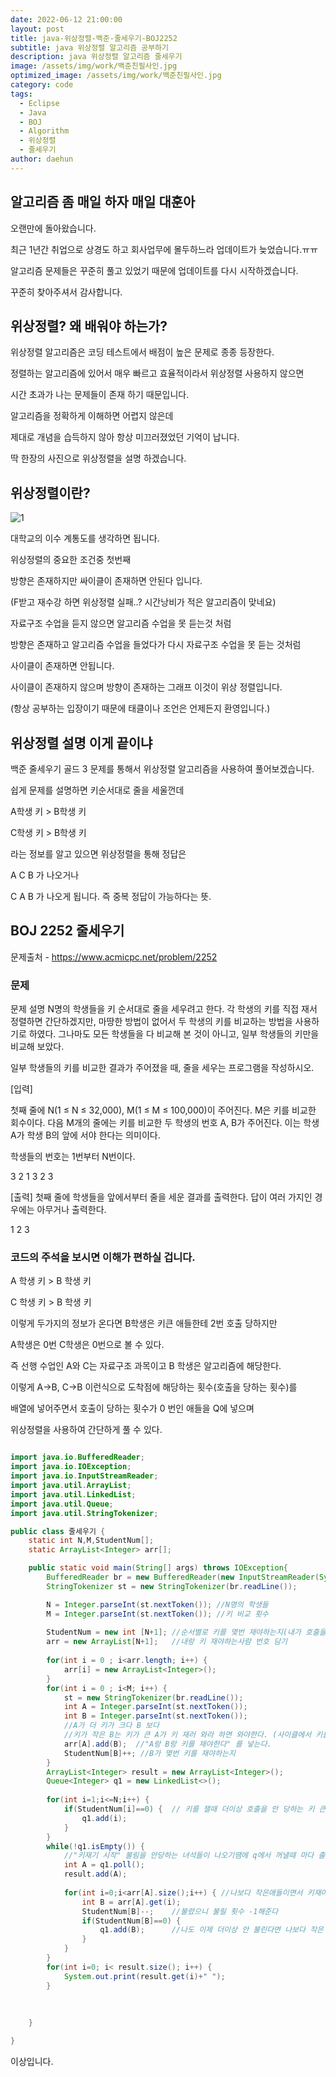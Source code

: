 ```yaml
---
date: 2022-06-12 21:00:00
layout: post
title: java-위상정렬-백준-줄세우기-BOJ2252
subtitle: java 위상정렬 알고리즘 공부하기
description: java 위상정렬 알고리즘 줄세우기 
image: /assets/img/work/백준친필사인.jpg
optimized_image: /assets/img/work/백준친필사인.jpg
category: code
tags:
  - Eclipse
  - Java
  - BOJ
  - Algorithm
  - 위상정렬
  - 줄세우기
author: daehun
---
```


## 알고리즘 좀 매일 하자 매일 대훈아

오랜만에 돌아왔습니다.

최근 1년간 취업으로 상경도 하고 회사업무에 몰두하느라 업데이트가 늦었습니다.ㅠㅠ

알고리즘 문제들은 꾸준히 풀고 있었기 때문에 업데이트를 다시 시작하겠습니다.

꾸준히 찾아주셔서 감사합니다.

## 위상정렬? 왜 배워야 하는가?

위상정렬 알고리즘은 코딩 테스트에서 배점이 높은 문제로 종종 등장한다.

정렬하는 알고리즘에 있어서 매우 빠르고 효율적이라서 위상정렬 사용하지 않으면

시간 초과가 나는 문제들이 존재 하기 때문입니다.

알고리즘을 정확하게 이해하면 어렵지 않은데

제대로 개념을 습득하지 않아 항상 미끄러졌었던 기억이 납니다.

딱 한장의 사진으로 위상정렬을 설명 하겠습니다.

## 위상정렬이란?

![1](../assets/img/work/이수계통도.jpg)

대학교의 이수 계통도를 생각하면 됩니다.

위상정렬의 중요한 조건중 첫번째

방향은 존재하지만 싸이클이 존재하면 안된다 입니다.

(F받고 재수강 하면 위상정렬 실패..? 시간낭비가 적은 알고리즘이 맞네요)

자료구조 수업을 듣지 않으면 알고리즘 수업을 못 듣는것 처럼

방향은 존재하고 알고리즘 수업을 들었다가 다시 자료구조 수업을 못 듣는 것처럼

사이클이 존재하면 안됩니다.

사이클이 존재하지 않으며 방향이 존재하는 그래프 이것이 위상 정렬입니다.

(항상 공부하는 입장이기 때문에 태클이나 조언은 언제든지 환영입니다.)

## 위상정렬 설명 이게 끝이냐

백준 줄세우기 골드 3 문제를 통해서 위상정렬 알고리즘을 사용하여 풀어보겠습니다.

쉽게 문제를 설명하면 키순서대로 줄을 세울껀데

A학생 키 > B학생 키

C학생 키 > B학생 키

라는 정보를 알고 있으면 위상정렬을 통해 정답은

A C B 가 나오거나 

C A B 가 나오게 됩니다. 즉 중복 정답이 가능하다는 뜻.

## BOJ 2252 줄세우기
문제출처 - <https://www.acmicpc.net/problem/2252>

### 문제

문제 설명
N명의 학생들을 키 순서대로 줄을 세우려고 한다. 각 학생의 키를 직접 재서 정렬하면 간단하겠지만, 마땅한 방법이 없어서 두 학생의 키를 비교하는 방법을 사용하기로 하였다. 그나마도 모든 학생들을 다 비교해 본 것이 아니고, 일부 학생들의 키만을 비교해 보았다.

일부 학생들의 키를 비교한 결과가 주어졌을 때, 줄을 세우는 프로그램을 작성하시오.

[입력]

첫째 줄에 N(1 ≤ N ≤ 32,000), M(1 ≤ M ≤ 100,000)이 주어진다. M은 키를 비교한 회수이다. 다음 M개의 줄에는 키를 비교한 두 학생의 번호 A, B가 주어진다. 이는 학생 A가 학생 B의 앞에 서야 한다는 의미이다.

학생들의 번호는 1번부터 N번이다.

3 2
1 3
2 3


[출력]
첫째 줄에 학생들을 앞에서부터 줄을 세운 결과를 출력한다. 답이 여러 가지인 경우에는 아무거나 출력한다.

1 2 3

### 코드의 주석을 보시면 이해가 편하실 겁니다.

A 학생 키 > B 학생 키

C 학생 키 > B 학생 키 

이렇게 두가지의 정보가 온다면 B학생은 키큰 애들한테 2번 호출 당하지만

A학생은 0번 C학생은 0번으로 볼 수 있다.

즉 선행 수업인 A와 C는 자료구조 과목이고 B 학생은 알고리즘에 해당한다.

이렇게 A->B, C->B 이런식으로 도착점에 해당하는 횟수(호출을 당하는 횟수)를 

배열에 넣어주면서 호출이 당하는 횟수가 0 번인 애들을 Q에 넣으며

위상정렬을 사용하여 간단하게 풀 수 있다.

```java

import java.io.BufferedReader;
import java.io.IOException;
import java.io.InputStreamReader;
import java.util.ArrayList;
import java.util.LinkedList;
import java.util.Queue;
import java.util.StringTokenizer;

public class 줄세우기 {
	static int N,M,StudentNum[];
	static ArrayList<Integer> arr[];

	public static void main(String[] args) throws IOException{
		BufferedReader br = new BufferedReader(new InputStreamReader(System.in));
		StringTokenizer st = new StringTokenizer(br.readLine());

		N = Integer.parseInt(st.nextToken()); //N명의 학생들
		M = Integer.parseInt(st.nextToken()); //키 비교 횟수
		
		StudentNum = new int [N+1]; //순서별로 키를 몇번 재야하는지(내가 호출을 몇번 당하는지)
		arr = new ArrayList[N+1];	//내랑 키 재야하는사람 번호 담기 
		
		for(int i = 0 ; i<arr.length; i++) {
			arr[i] = new ArrayList<Integer>();
		}
		for(int i = 0 ; i<M; i++) {
			st = new StringTokenizer(br.readLine());
			int A = Integer.parseInt(st.nextToken());
			int B = Integer.parseInt(st.nextToken());
			//A가 더 키가 크다 B 보다
			//키가 작은 B는 키가 큰 A가 키 재러 와라 하면 와야한다. (사이클에서 키를 재기위해 불리는 도착 점이 B) 
			arr[A].add(B);	//"A랑 B랑 키를 재야한다" 를 넣는다.
			StudentNum[B]++; //B가 몇번 키를 재야하는지
		}
		ArrayList<Integer> result = new ArrayList<Integer>();
		Queue<Integer> q1 = new LinkedList<>();
		
		for(int i=1;i<=N;i++) {
			if(StudentNum[i]==0) {	// 키를 잴때 더이상 호출을 안 당하는 키 큰 애들을 Q에 넣기
				q1.add(i);
			}
		}
		while(!q1.isEmpty()) {
			//"키재기 시작" 불림을 안당하는 녀석들이 나오기땜에 q에서 꺼낼때 마다 출력하면 됨
			int A = q1.poll();
			result.add(A);
			
			for(int i=0;i<arr[A].size();i++) { //나보다 작은애들이면서 키재야 하는 애들 불러낸다
				int B = arr[A].get(i);
				StudentNum[B]--;	//불렸으니 불릴 횟수 -1해준다
				if(StudentNum[B]==0) {
					q1.add(B);		//나도 이제 더이상 안 불린다면 나보다 작은 애들 부르기위해 Q에들어감.
				}
			}
		}
		for(int i=0; i< result.size(); i++) {
			System.out.print(result.get(i)+" ");
		}
		
		
		
	}

}

```

이상입니다.